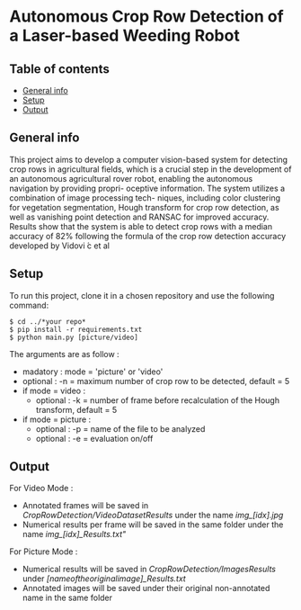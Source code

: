 # Autonomous Crop Row Detection of a Laser-based Weeding Robot

## Table of contents
* [General info](#general-info)
* [Setup](#setup)
* [Output](#output)

## General info
This project aims to develop a computer vision-based system for detecting crop rows
in agricultural fields, which is a crucial step in the development of an autonomous
agricultural rover robot, enabling the autonomous navigation by providing propri-
oceptive information. The system utilizes a combination of image processing tech-
niques, including color clustering for vegetation segmentation, Hough transform for
crop row detection, as well as vanishing point detection and RANSAC for improved
accuracy. 
Results show that the system is able to detect crop rows with a median
accuracy of 82% following the formula of the crop row detection accuracy developed
by Vidovi ́c et al	

	
## Setup
To run this project, clone it in a chosen repository and use the following command:

```
$ cd ../*your repo*
$ pip install -r requirements.txt
$ python main.py [picture/video]
```

The arguments are as follow : 
- madatory : mode = 'picture' or 'video'
- optional : -n = maximum number of crop row to be detected, default = 5 
- if mode = video : 
    * optional : -k = number of frame before recalculation of the Hough transform, default = 5
- if mode = picture : 
    * optional : -p = name of the file to be analyzed 
    * optional : -e = evaluation on/off 


## Output


For Video Mode : 
- Annotated frames will be saved in *CropRowDetection/VideoDatasetResults* under the name *img_[idx].jpg*
- Numerical results per frame will be saved in the same folder under the name *img_[idx]_Results.txt"*

For Picture Mode : 
- Numerical results will be saved in *CropRowDetection/ImagesResults* under *[nameoftheoriginalimage]_Results.txt*
- Annotated images will be saved under their original non-annotated name in the same folder
